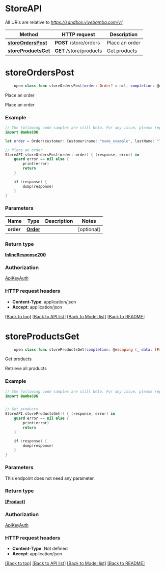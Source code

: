 # StoreAPI

All URIs are relative to *https://sandbox.vivebamba.com/v1*

Method | HTTP request | Description
------------- | ------------- | -------------
[**storeOrdersPost**](StoreAPI.md#storeorderspost) | **POST** /store/orders | Place an order
[**storeProductsGet**](StoreAPI.md#storeproductsget) | **GET** /store/products | Get products


# **storeOrdersPost**
```swift
    open class func storeOrdersPost(order: Order? = nil, completion: @escaping (_ data: InlineResponse200?, _ error: Error?) -> Void)
```

Place an order

Place an order

### Example 
```swift
// The following code samples are still beta. For any issue, please report via http://github.com/OpenAPITools/openapi-generator/issues/new
import BambaSDK

let order = Order(customer: Customer(name: "name_example", lastName: "lastName_example", secondLastName: "secondLastName_example", cellphone: "cellphone_example", email: "email_example", birthdate: Date(), gender: "gender_example"), products: [Order_products(sku: "sku_example")]) // Order |  (optional)

// Place an order
StoreAPI.storeOrdersPost(order: order) { (response, error) in
    guard error == nil else {
        print(error)
        return
    }

    if (response) {
        dump(response)
    }
}
```

### Parameters

Name | Type | Description  | Notes
------------- | ------------- | ------------- | -------------
 **order** | [**Order**](Order.md) |  | [optional] 

### Return type

[**InlineResponse200**](InlineResponse200.md)

### Authorization

[ApiKeyAuth](../README.md#ApiKeyAuth)

### HTTP request headers

 - **Content-Type**: application/json
 - **Accept**: application/json

[[Back to top]](#) [[Back to API list]](../README.md#documentation-for-api-endpoints) [[Back to Model list]](../README.md#documentation-for-models) [[Back to README]](../README.md)

# **storeProductsGet**
```swift
    open class func storeProductsGet(completion: @escaping (_ data: [Product]?, _ error: Error?) -> Void)
```

Get products

Retrieve all products

### Example 
```swift
// The following code samples are still beta. For any issue, please report via http://github.com/OpenAPITools/openapi-generator/issues/new
import BambaSDK


// Get products
StoreAPI.storeProductsGet() { (response, error) in
    guard error == nil else {
        print(error)
        return
    }

    if (response) {
        dump(response)
    }
}
```

### Parameters
This endpoint does not need any parameter.

### Return type

[**[Product]**](Product.md)

### Authorization

[ApiKeyAuth](../README.md#ApiKeyAuth)

### HTTP request headers

 - **Content-Type**: Not defined
 - **Accept**: application/json

[[Back to top]](#) [[Back to API list]](../README.md#documentation-for-api-endpoints) [[Back to Model list]](../README.md#documentation-for-models) [[Back to README]](../README.md)

